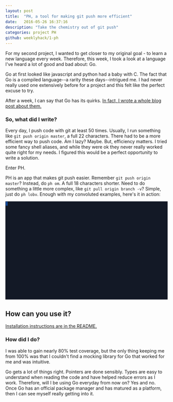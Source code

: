 ```yaml
---
layout: post
title:  "PH, a tool for making git push more efficient"
date:   2016-05-26 16:37:16
description: "Take the chemistry out of git push"
categories: project PH
github: weeklyhack/1-ph
---
```


For my second project, I wanted to get closer to my original goal - to learn a
new language every week. Therefore, this week, I took a look at a language I've
heard a lot of good and bad about: Go.

Go at first looked like javascript and python had a baby with C. The fact that Go
is a compiled language--a rarity these days--intrigued me. I had never really
used one extensively before for a project and this felt like the perfect excuse
to try.

After a week, I can say that Go has its quirks. [In fact, I wrote a whole blog
post about them.](https://medium.com/@rgausnet/3-reasons-why-go-isnt-the-perfect-language-yet-25e0da5ec04c)

### So, what did I write?

Every day, I push code with git at least 50 times. Usually, I run something
like `git push origin master`, a full 22 characters. There had to be a more
efficient way to push code. Am I lazy? Maybe. But, efficiency matters.
I tried some fancy shell aliases, and while they
were ok they never really worked quite right for my needs. I figured this
would be a perfect opportunity to write a solution.

Enter PH.

PH is an app that makes git push easier. Remember `git push origin master`?
Instead, do `ph om`. A full 18 characters shorter. Need to do something a little
more complex, like `git pull origin branch -v`? Simple, just do `ph
lobv`. Enough with my convoluted examples, here's it in action:

<div style="overflow: hidden; width: 100%;">
  <img alt="PH in action" src="/assets/images/posts/ph.gif" style="min-width: 500px;" />
</div>

<!--
### Still unconvinced?

PH can also analyze the git pushes that you make to tell you how to make them
better. Just run `ph inject`. PH will add a shell snippet to your shell's
profile to analyze your git pushes and pulls. Then, after a while, run `ph
report`. PH will tell you how you could have optimized all of your shell
commands to minimize typing. -->

## How can you use it?
[Installation instructions are in the README.](https://github.com/weeklyhack/1-ph/blob/master/README.md)

### How did I do?
I was able to gain nearly 80% test coverage, but the only thing keeping me from
100% was that I couldn't find a mocking library for Go that worked for me and
was intuitive. 

Go gets a lot of things right. Pointers are done sensibly. Types are easy to understand when reading the code and have helped reduce errors as I work. Therefore, will I be using Go everyday from now on? Yes and no. Once Go has an official package manager and has matured as a platform, then I can see myself really getting into it.
